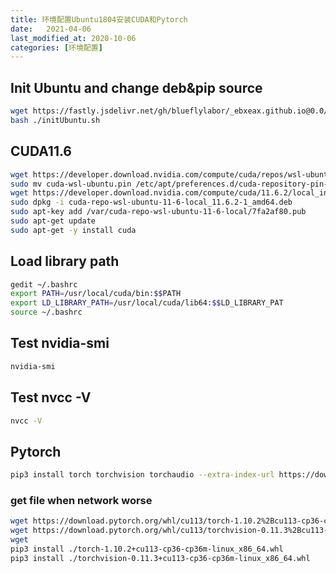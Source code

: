 ```yaml
---
title: 环境配置Ubuntu1804安装CUDA和Pytorch
date:   2021-04-06
last_modified_at: 2020-10-06
categories: [环境配置]
---
```


## Init Ubuntu and change deb&pip source
```sh
wget https://fastly.jsdelivr.net/gh/blueflylabor/_ebxeax.github.io@0.0/toolbox/initUbuntu/initUbuntu.sh
bash ./initUbuntu.sh
```

## CUDA11.6
```sh
wget https://developer.download.nvidia.com/compute/cuda/repos/wsl-ubuntu/x86_64/cuda-wsl-ubuntu.pin
sudo mv cuda-wsl-ubuntu.pin /etc/apt/preferences.d/cuda-repository-pin-600
wget https://developer.download.nvidia.com/compute/cuda/11.6.2/local_installers/cuda-repo-wsl-ubuntu-11-6-local_11.6.2-1_amd64.deb
sudo dpkg -i cuda-repo-wsl-ubuntu-11-6-local_11.6.2-1_amd64.deb
sudo apt-key add /var/cuda-repo-wsl-ubuntu-11-6-local/7fa2af80.pub
sudo apt-get update
sudo apt-get -y install cuda
```
## Load library path
```sh
gedit ~/.bashrc
export PATH=/usr/local/cuda/bin:$$PATH
export LD_LIBRARY_PATH=/usr/local/cuda/lib64:$$LD_LIBRARY_PAT
source ~/.bashrc
```

## Test nvidia-smi
```sh
nvidia-smi
```

## Test nvcc -V

```sh
nvcc -V
```

## Pytorch


```sh 
pip3 install torch torchvision torchaudio --extra-index-url https://download.pytorch.org/whl/cu113
```
### get file when network worse
```sh
wget https://download.pytorch.org/whl/cu113/torch-1.10.2%2Bcu113-cp36-cp36m-linux_x86_64.whl
wget https://download.pytorch.org/whl/cu113/torchvision-0.11.3%2Bcu113-cp36-cp36m-linux_x86_64.whl
wget 
pip3 install ./torch-1.10.2+cu113-cp36-cp36m-linux_x86_64.whl
pip3 install ./torchvision-0.11.3+cu113-cp36-cp36m-linux_x86_64.whl
```